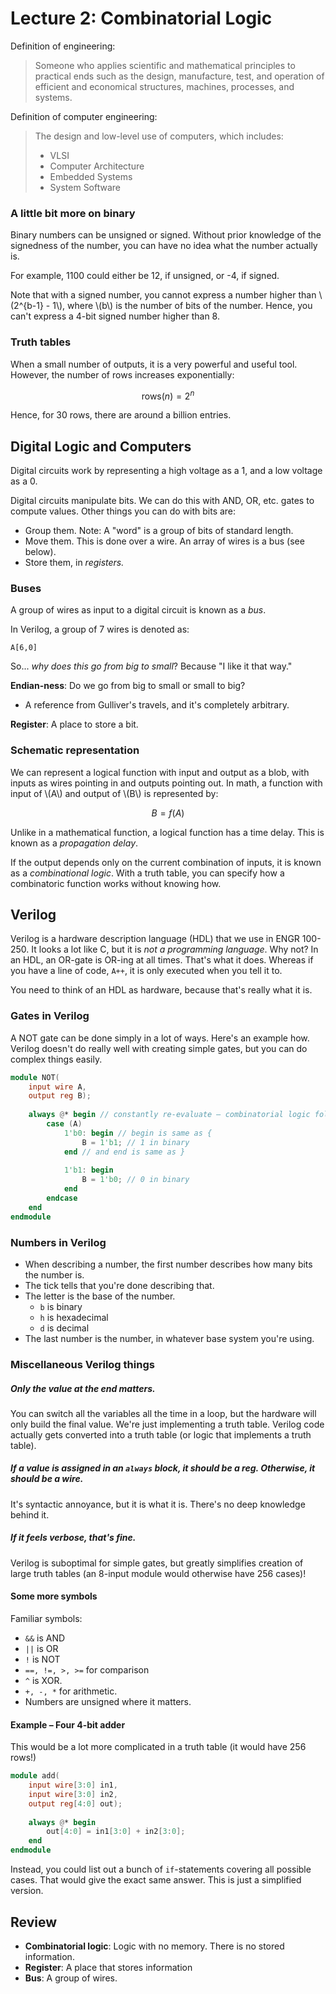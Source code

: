 # Lecture 2: Combinatorial Logic

Definition of engineering:

> Someone who applies scientific and mathematical principles to practical ends such as the design, manufacture, test, and operation of efficient and economical structures, machines, processes, and systems.

Definition of computer engineering:

> The design and low-level use of computers, which includes:
> * VLSI
> * Computer Architecture
> * Embedded Systems
> * System Software

### A little bit more on binary

Binary numbers can be unsigned or signed. Without prior knowledge of the signedness of the number, you can have no idea what the number actually is.

For example, 1100 could either be 12, if unsigned, or -4, if signed.

Note that with a signed number, you cannot express a number higher than \\(2^{b-1} - 1\\), where \\(b\\) is the number of bits of the number. Hence, you can't express a 4-bit signed number higher than 8.

### Truth tables

When a small number of outputs, it is a very powerful and useful tool. However, the number of rows increases exponentially:

$$\text{rows}(n) = 2^n$$

Hence, for 30 rows, there are around a billion entries.

## Digital Logic and Computers

Digital circuits work by representing a high voltage as a 1, and a low voltage as a 0.

Digital circuits manipulate bits. We can do this with AND, OR, etc. gates to compute values. Other things you can do with bits are:
* Group them. Note: A "word" is a group of bits of standard length.
* Move them. This is done over a wire. An array of wires is a bus (see below).
* Store them, in *registers.*

### Buses

A group of wires as input to a digital circuit is known as a *bus*.

In Verilog, a group of 7 wires is denoted as:

```
A[6,0]
```

So... *why does this go from big to small*? Because "I like it that way."

**Endian-ness**: Do we go from big to small or small to big?
* A reference from Gulliver's travels, and it's completely arbitrary.

**Register**: A place to store a bit.

### Schematic representation

We can represent a logical function with input and output as a blob, with inputs as wires pointing in and outputs pointing out. In math, a function with input of \\(A\\) and output of \\(B\\) is represented by:

$$B = f(A)$$

Unlike in a mathematical function, a logical function has a time delay. This is known as a *propagation delay*.

If the output depends only on the current combination of inputs, it is known as a *combinational logic*. With a truth table, you can specify how a combinatoric function works without knowing how. 

## Verilog

Verilog is a hardware description language (HDL) that we use in ENGR 100-250. It looks a lot like C, but it is *not a programming language*. Why not? In an HDL, an OR-gate is OR-ing at all times. That's what it does. Whereas if you have a line of code, `A++`, it is only executed when you tell it to.

You need to think of an HDL as hardware, because that's really what it is.

### Gates in Verilog

A NOT gate can be done simply in a lot of ways. Here's an example how. Verilog doesn't do really well with creating simple gates, but you can do complex things easily.

```verilog
module NOT(
    input wire A,
    output reg B);
    
    always @* begin // constantly re-evaluate – combinatorial logic follows
        case (A)
            1'b0: begin // begin is same as {
                B = 1'b1; // 1 in binary
            end // and end is same as }
            
            1'b1: begin
                B = 1'b0; // 0 in binary
            end
        endcase
    end
endmodule
```

### Numbers in Verilog

* When describing a number, the first number describes how many bits the number is. 
* The tick tells that you're done describing that.
* The letter is the base of the number.
    * `b` is binary
    * `h` is hexadecimal
    * `d` is decimal
* The last number is the number, in whatever base system you're using.

### Miscellaneous Verilog things

##### Only the value at the end matters.
You can switch all the variables all the time in a loop, but the hardware will only build the final value. We're just implementing a truth table. Verilog code actually gets converted into a truth table (or logic that implements a truth table).

##### If a value is assigned in an `always` block, it should be a reg. Otherwise, it should be a wire.

It's syntactic annoyance, but it is what it is. There's no deep knowledge behind it.

##### If it feels verbose, that's fine.

Verilog is suboptimal for simple gates, but greatly simplifies creation of large truth tables (an 8-input module would otherwise have 256 cases)!

#### Some more symbols
Familiar symbols:
* `&&` is AND
* `||` is OR
* `!` is NOT
* `==, !=, >, >=` for comparison
* `^` is XOR.
* `+, -, *` for arithmetic.
* Numbers are unsigned where it matters.

#### Example – Four 4-bit adder

This would be a lot more complicated in a truth table (it would have 256 rows!)

```verilog
module add(
    input wire[3:0] in1,
    input wire[3:0] in2,
    output reg[4:0] out);
    
    always @* begin
        out[4:0] = in1[3:0] + in2[3:0];
    end
endmodule
```

Instead, you could list out a bunch of `if`-statements covering all possible cases. That would give the exact same answer. This is just a simplified version.

## Review
* **Combinatorial logic**: Logic with no memory. There is no stored information.
* **Register**: A place that stores information
* **Bus**: A group of wires.




